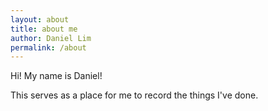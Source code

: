 ```yaml
---
layout: about
title: about me
author: Daniel Lim
permalink: /about
---
```


Hi! My name is Daniel!

This serves as a place for me to record the things I've done.
